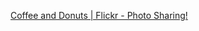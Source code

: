 ---
layout: post
wordpress_id: 1176
wordpress_url: http://noesbueno.com/archives/1176
date: '2011-07-09 20:00:45 -0500'
date_gmt: '2011-07-10 01:00:45 -0500'
body: |
  <p><a href="http://ffffound.com/image/c4cb7ef9f8e017f1865661ca0f8b454f05b9fd54">Coffee and Donuts | Flickr - Photo Sharing!</a></p>
---